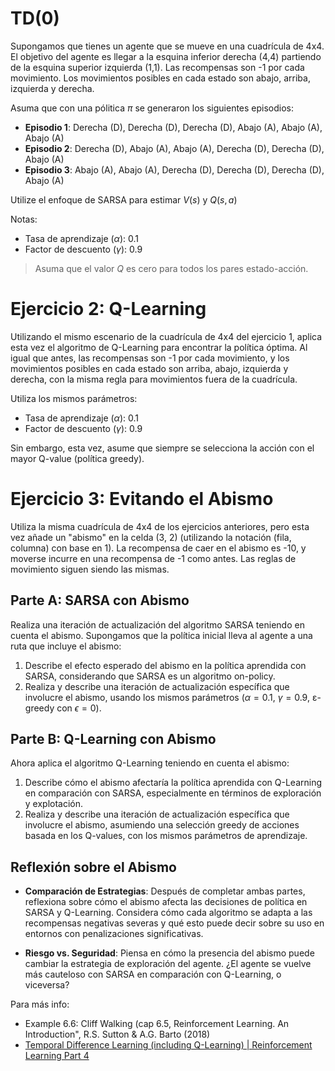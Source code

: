 # TD(0)

Supongamos que tienes un agente que se mueve en una cuadrícula de 4x4. El objetivo del agente es llegar a la esquina inferior derecha (4,4) partiendo de la esquina superior izquierda (1,1). Las recompensas son -1 por cada movimiento. Los movimientos posibles en cada estado son abajo, arriba, izquierda y derecha. 

Asuma que con una pólitica $\pi$ se generaron los siguientes episodios:
- **Episodio 1**: Derecha (D), Derecha (D), Derecha (D), Abajo (A), Abajo (A), Abajo (A)
- **Episodio 2**: Derecha (D), Abajo (A), Abajo (A), Derecha (D), Derecha (D), Abajo (A)
- **Episodio 3**: Abajo (A), Abajo (A), Derecha (D), Derecha (D), Derecha (D), Abajo (A)

Utilize el enfoque de SARSA para estimar $V(s)$ y $Q(s,a)$

Notas:
- Tasa de aprendizaje ($\alpha$): 0.1
- Factor de descuento ($\gamma$): 0.9

> Asuma que el valor $Q$ es cero para todos los pares estado-acción.
# Ejercicio 2: Q-Learning

Utilizando el mismo escenario de la cuadrícula de 4x4 del ejercicio 1, aplica esta vez el algoritmo de Q-Learning para encontrar la política óptima. Al igual que antes, las recompensas son -1 por cada movimiento, y los movimientos posibles en cada estado son arriba, abajo, izquierda y derecha, con la misma regla para movimientos fuera de la cuadrícula.

Utiliza los mismos parámetros:

- Tasa de aprendizaje ($\alpha$): 0.1
- Factor de descuento ($\gamma$): 0.9

Sin embargo, esta vez, asume que siempre se selecciona la acción con el mayor Q-value (política greedy).

# Ejercicio 3: Evitando el Abismo

Utiliza la misma cuadrícula de 4x4 de los ejercicios anteriores, pero esta vez añade un "abismo" en la celda (3, 2) (utilizando la notación (fila, columna) con base en 1). La recompensa de caer en el abismo es -10, y moverse incurre en una recompensa de -1 como antes. Las reglas de movimiento siguen siendo las mismas.

## Parte A: SARSA con Abismo

Realiza una iteración de actualización del algoritmo SARSA teniendo en cuenta el abismo. Supongamos que la política inicial lleva al agente a una ruta que incluye el abismo:

1. Describe el efecto esperado del abismo en la política aprendida con SARSA, considerando que SARSA es un algoritmo on-policy.
2. Realiza y describe una iteración de actualización específica que involucre el abismo, usando los mismos parámetros ($\alpha = 0.1$, $\gamma = 0.9$, ε-greedy con $\epsilon = 0$).

## Parte B: Q-Learning con Abismo

Ahora aplica el algoritmo Q-Learning teniendo en cuenta el abismo:

1. Describe cómo el abismo afectaría la política aprendida con Q-Learning en comparación con SARSA, especialmente en términos de exploración y explotación.
2. Realiza y describe una iteración de actualización específica que involucre el abismo, asumiendo una selección greedy de acciones basada en los Q-values, con los mismos parámetros de aprendizaje.

## Reflexión sobre el Abismo

- **Comparación de Estrategias**: Después de completar ambas partes, reflexiona sobre cómo el abismo afecta las decisiones de política en SARSA y Q-Learning. Considera cómo cada algoritmo se adapta a las recompensas negativas severas y qué esto puede decir sobre su uso en entornos con penalizaciones significativas.

- **Riesgo vs. Seguridad**: Piensa en cómo la presencia del abismo puede cambiar la estrategia de exploración del agente. ¿El agente se vuelve más cauteloso con SARSA en comparación con Q-Learning, o viceversa?

Para más info:
- Example 6.6: Cliff Walking (cap 6.5, Reinforcement Learning. An Introduction", R.S. Sutton & A.G. Barto (2018)
- [Temporal Difference Learning (including Q-Learning) | Reinforcement Learning Part 4](https://www.youtube.com/watch?v=AJiG3ykOxmY&pp=ygUkY2xpZmYgd2Fsa2luZyByZWluZm9yY2VtZW50IGxlYXJuaW5n)